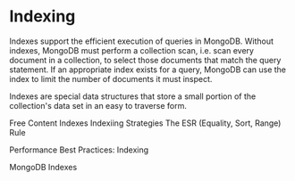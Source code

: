 # Indexing

Indexes support the efficient execution of queries in MongoDB. Without indexes, MongoDB must perform a collection scan, i.e. scan every document in a collection, to select those documents that match the query statement. If an appropriate index exists for a query, MongoDB can use the index to limit the number of documents it must inspect.

Indexes are special data structures that store a small portion of the collection's data set in an easy to traverse form. 

<ResourceGroupTitle>Free Content</ResourceGroupTitle>
<BadgeLink badgeText='Read' colorScheme="yellow" href='https://www.mongodb.com/docs/manual/indexes/'>Indexes</BadgeLink>
<BadgeLink badgeText='Read' colorScheme="yellow" href='https://www.mongodb.com/docs/manual/applications/indexes/'>Indexiing Strategies</BadgeLink>
<BadgeLink badgeText='Read' colorScheme="yellow" href='https://www.mongodb.com/docs/manual/tutorial/equality-sort-range-rule/'>The ESR (Equality, Sort, Range) Rule</BadgeLink>

<BadgeLink badgeText='Read' colorScheme="yellow" href='https://www.mongodb.com/blog/post/performance-best-practices-indexing'>Performance Best Practices: Indexing</BadgeLink>



<BadgeLink badgeText='Watch' href='https://learn.mongodb.com/courses/mongodb-indexes'>MongoDB Indexes</BadgeLink>


